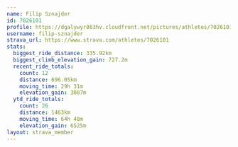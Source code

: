 ```yaml
---
name: Filip Sznajder
id: 7026101
profile: https://dgalywyr863hv.cloudfront.net/pictures/athletes/7026101/2123836/19/large.jpg
username: filip-sznajder
strava_url: https://www.strava.com/athletes/7026101
stats:
  biggest_ride_distance: 335.92km
  biggest_climb_elevation_gain: 727.2m
  recent_ride_totals:
    count: 12
    distance: 696.05km
    moving_time: 29h 31m
    elevation_gain: 3087m
  ytd_ride_totals:
    count: 26
    distance: 1463km
    moving_time: 64h 48m
    elevation_gain: 6525m
layout: strava_member
--- 
```


